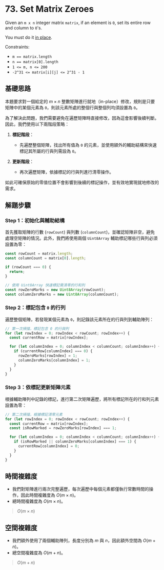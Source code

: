 # 73. Set Matrix Zeroes

Given an `m x n` integer matrix `matrix`, if an element is `0`, set its entire row and column to `0`'s.

You must do it [in place](https://en.wikipedia.org/wiki/In-place_algorithm).

Constraints:

- `m == matrix.length`
- `n == matrix[0].length`
- `1 <= m, n <= 200`
- `-2^31 <= matrix[i][j] <= 2^31 - 1`

## 基礎思路

本題要求對一個給定的 $m \times n$ 整數矩陣進行就地（in-place）修改，規則是只要矩陣中的某個元素為 `0`，則該元素所處的整個行與整個列均須設置為 `0`。

為了解決此問題，我們需要避免在遍歷矩陣時直接修改，因為這會影響後續判斷。因此，我們使用以下兩階段策略：

1. **標記階段**：

   - 先遍歷整個矩陣，找出所有值為 `0` 的元素，並使用額外的輔助結構來快速標記其所屬的行與列需設為 `0`。
2. **更新階段**：

   - 再次遍歷矩陣，依據標記的行與列進行清零操作。

如此可確保原始的零值位置不會影響到後續的標記操作，並有效地實現就地修改的需求。

## 解題步驟

### Step 1：初始化與輔助結構

首先獲取矩陣的行數 (`rowCount`) 與列數 (`columnCount`)，並確認矩陣非空，避免處理空矩陣的情況。此外，我們將使用兩個 `Uint8Array` 輔助標記哪些行與列必須設置為零：

```typescript
const rowCount = matrix.length;
const columnCount = matrix[0].length;

if (rowCount === 0) {
  return;
}

// 使用 Uint8Array 快速標記需清零的行和列
const rowZeroMarks = new Uint8Array(rowCount);
const columnZeroMarks = new Uint8Array(columnCount);
```

### Step 2：標記包含 `0` 的行列

遍歷整個矩陣，若發現某個元素為 `0`，則記錄該元素所在的行與列到輔助陣列：

```typescript
// 第一次掃描，標記包含 0 的行與列
for (let rowIndex = 0; rowIndex < rowCount; rowIndex++) {
  const currentRow = matrix[rowIndex];

  for (let columnIndex = 0; columnIndex < columnCount; columnIndex++) {
    if (currentRow[columnIndex] === 0) {
      rowZeroMarks[rowIndex] = 1;
      columnZeroMarks[columnIndex] = 1;
    }
  }
}
```

### Step 3：依標記更新矩陣元素

根據輔助陣列中記錄的標記，進行第二次矩陣遍歷，將所有標記所在的行和列元素設置為零：

```typescript
// 第二次掃描，根據標記清零元素
for (let rowIndex = 0; rowIndex < rowCount; rowIndex++) {
  const currentRow = matrix[rowIndex];
  const isRowMarked = rowZeroMarks[rowIndex] === 1;

  for (let columnIndex = 0; columnIndex < columnCount; columnIndex++) {
    if (isRowMarked || columnZeroMarks[columnIndex] === 1) {
      currentRow[columnIndex] = 0;
    }
  }
}
```

## 時間複雜度

* 我們對矩陣進行兩次完整遍歷，每次遍歷中每個元素都僅執行常數時間的操作，因此時間複雜度為 $O(m \times n)$。
* 總時間複雜度為 $O(m \times n)$。

> $O(m \times n)$

## 空間複雜度

* 我們額外使用了兩個輔助陣列，長度分別為 $m$ 與 $n$，因此額外空間為 $O(m + n)$。
* 總空間複雜度為 $O(m + n)$。

> $O(m + n)$
